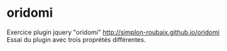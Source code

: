 # oridomi

 Exercice plugin jquery "oridomi" http://simplon-roubaix.github.io/oridomi
 Essai du plugin avec trois proprétés différentes.
